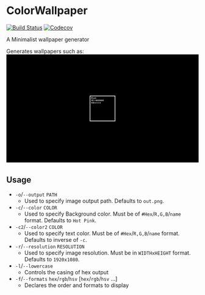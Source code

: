 # ColorWallpaper

[![Build Status](https://travis-ci.com/BranislavBajuzik/ColorWallpaper.svg?branch=master)](https://travis-ci.com/BranislavBajuzik/ColorWallpaper)
[![Codecov](https://codecov.io/gh/BranislavBajuzik/ColorWallpaper/branch/master/graph/badge.svg)](https://codecov.io/gh/BranislavBajuzik/ColorWallpaper)

A Minimalist wallpaper generator

Generates wallpapers such as:
![Example](example.png "Example")

## Usage
- `-o`/`--output` `PATH`
  - Used to specify image output path. Defaults to `out.png`.
- `-c`/`--color` `COLOR`
  - Used to specify Background color. Must be of `#Hex`/`R,G,B`/`name` format. Defaults to `Hot Pink`.
- `-c2`/`--color2` `COLOR`
  - Used to specify text color. Must be of `#Hex`/`R,G,B`/`name` format. Defaults to inverse of `-c`.
- `-r`/`--resolution` `RESOLUTION`
  - Used to specify image resolution. Must be in `WIDTHxHEIGHT` format. Defaults to `1920x1080`.
- `-l`/`--lowercase`
  - Controls the casing of hex output
- `-f`/`--formats` `hex`/`rgb`/`hsv` [`hex`/`rgb`/`hsv` ...]
  - Declares the order and formats to display
